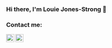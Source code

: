 ### Hi there, I'm Louie Jones-Strong 👋

### Contact me:

[<img align="left" alt="Louie Jones-Strong | LinkedIn" width="22px" src="https://cdn.jsdelivr.net/npm/simple-icons/icons/linkedin.svg" />][linkedin]
[<img align="left" alt="Louie Jones-Strong | itch.io" width="22px"  src="https://cdn.jsdelivr.net/npm/simple-icons/icons/itch-dot-io.svg" />][itch.io]

[linkedin]: https://www.linkedin.com/in/louie-jones-strong
[itch.io]: https://louie-js.itch.io/
